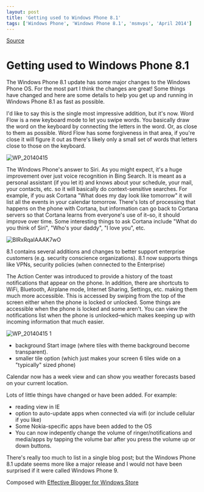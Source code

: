 ```yaml
---
layout: post
title: 'Getting used to Windows Phone 8.1'
tags: ['Windows Phone', 'Windows Phone 8.1', 'msmvps', 'April 2014']
---
```

[Source](http://pr-blog.azurewebsites.net/2014/04/15/getting-used-to-windows-phone-8-1/ "Permalink to Getting used to Windows Phone 8.1")

# Getting used to Windows Phone 8.1

The Windows Phone 8.1 update has some major changes to the Windows Phone OS. For the most part I think the changes are great! Some things have changed and here are some details to help you get up and running in Windows Phone 8.1 as fast as possible.

I'd like to say this is the single most impressive addition, but it's now. Word Flow is a new keyboard mode to let you swipe words. You basically draw the word on the keyboard by connecting the letters in the word. Or, as close to them as possible. Word Flow has some forgiveness in that area, if you're close it will figure it out as there's likely only a small set of words that letters close to those on the keyboard.

![WP_20140415][1]

The Windows Phone's answer to Siri. As you might expect, it's a huge improvement over just voice recognition in Bing Search. It is meant as a personal assistant (if you let it) and knows about your schedule, your mail, your contacts, etc. so it will basically do context-sensitive searches. For example, if you ask Cortana "What does my day look like tomorrow" it will list all the events in your calendar tomorrow. There's lots of processing that happens on the phone with Cortana, but information can go back to Cortana servers so that Cortana learns from everyone's use of it–so, it should improve over time. Some interesting things to ask Cortana include "What do you think of Siri", "Who's your daddy", "I love you", etc.

![BlRxRqaIAAAK7wO][2]

8.1 contains several additions and changes to better support enterprise customers (e.g. security conscience organizations). 8.1 now supports things like VPNs, security policies (when connected to the Enterprise)

The Action Center was introduced to provide a history of the toast notifications that appear on the phone. In addition, there are shortcuts to WiFi, Bluetooth, Airplane mode, Internet Sharing, Settings, etc. making them much more accessible. This is accessed by swiping from the top of the screen either when the phone is locked or unlocked. Some things are accessible when the phone is locked and some aren't. You can view the notifications list when the phone is unlocked–which makes keeping up with incoming information that much easier.

![WP_20140415 1][3]

* background Start image (where tiles with theme background become transparent).
* smaller tile option (which just makes your screen 6 tiles wide on a "typically" sized phone)

Calendar now has a week view and can show you weather forecasts based on your current location.

Lots of little things have changed or have been added. For example:

* reading view in IE
* option to auto-update apps when connected via wifi (or include cellular if you like)
* Some Nokia-specific apps have been added to the OS
* You can now indepently change the volume of ringer/notifications and media/apps by tapping the volume bar after you press the volume up or down buttons.

There's really too much to list in a single blog post; but the Windows Phone 8.1 update seems more like a major release and I would not have been surprised if it were called Windows Phone 9.

Composed with [Effective Blogger for Windows Store][4]

[1]: http://pr-blog.azurewebsites.net/wp-content/uploads/2014/04/WP_20140415.png
[2]: http://pr-blog.azurewebsites.net/wp-content/uploads/2014/04/BlRxRqaIAAAK7wO.jpg
[3]: http://pr-blog.azurewebsites.net/wp-content/uploads/2014/04/WP_20140415-1.png
[4]: http://bitly.com/1jZ31NL


